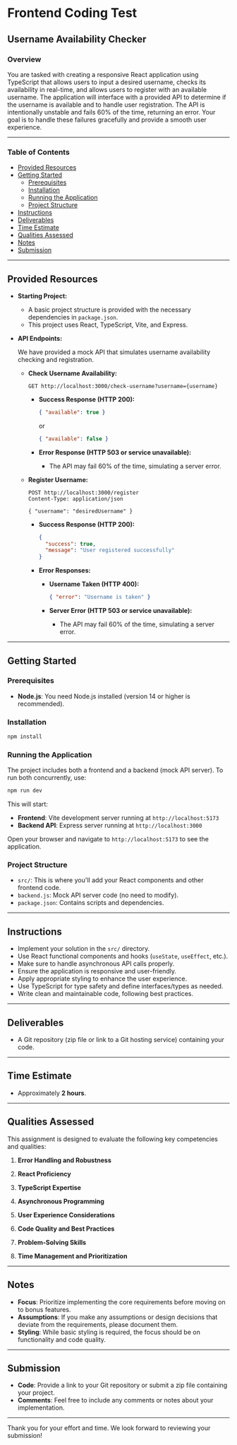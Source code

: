 # Frontend Coding Test

## Username Availability Checker

### Overview

You are tasked with creating a responsive React application using TypeScript that allows users to input a desired username, checks its availability in real-time, and allows users to register with an available username. The application will interface with a provided API to determine if the username is available and to handle user registration. The API is intentionally unstable and fails 60% of the time, returning an error. Your goal is to handle these failures gracefully and provide a smooth user experience.

---

### Table of Contents

- [Provided Resources](#provided-resources)
- [Getting Started](#getting-started)
  - [Prerequisites](#prerequisites)
  - [Installation](#installation)
  - [Running the Application](#running-the-application)
  - [Project Structure](#project-structure)
- [Instructions](#instructions)
- [Deliverables](#deliverables)
- [Time Estimate](#time-estimate)
- [Qualities Assessed](#qualities-assessed)
- [Notes](#notes)
- [Submission](#submission)

---

## Provided Resources

- **Starting Project:**

  - A basic project structure is provided with the necessary dependencies in `package.json`.
  - This project uses React, TypeScript, Vite, and Express.

- **API Endpoints:**

  We have provided a mock API that simulates username availability checking and registration.

  - **Check Username Availability:**

    ```
    GET http://localhost:3000/check-username?username={username}
    ```

    - **Success Response (HTTP 200):**

      ```json
      { "available": true }
      ```

      or

      ```json
      { "available": false }
      ```

    - **Error Response (HTTP 503 or service unavailable):**

      - The API may fail 60% of the time, simulating a server error.

  - **Register Username:**

    ```
    POST http://localhost:3000/register
    Content-Type: application/json

    { "username": "desiredUsername" }
    ```

    - **Success Response (HTTP 200):**

      ```json
      {
        "success": true,
        "message": "User registered successfully"
      }
      ```

    - **Error Responses:**

      - **Username Taken (HTTP 400):**

        ```json
        { "error": "Username is taken" }
        ```

      - **Server Error (HTTP 503 or service unavailable):**

        - The API may fail 60% of the time, simulating a server error.

---

## Getting Started

### Prerequisites

- **Node.js**: You need Node.js installed (version 14 or higher is recommended).

### Installation

```bash
npm install
```

### Running the Application

The project includes both a frontend and a backend (mock API server). To run both concurrently, use:

```bash
npm run dev
```

This will start:

- **Frontend**: Vite development server running at `http://localhost:5173`
- **Backend API**: Express server running at `http://localhost:3000`

Open your browser and navigate to `http://localhost:5173` to see the application.

### Project Structure

- `src/`: This is where you'll add your React components and other frontend code.
- `backend.js`: Mock API server code (no need to modify).
- `package.json`: Contains scripts and dependencies.

---

## Instructions

- Implement your solution in the `src/` directory.
- Use React functional components and hooks (`useState`, `useEffect`, etc.).
- Make sure to handle asynchronous API calls properly.
- Ensure the application is responsive and user-friendly.
- Apply appropriate styling to enhance the user experience.
- Use TypeScript for type safety and define interfaces/types as needed.
- Write clean and maintainable code, following best practices.

---

## Deliverables

- A Git repository (zip file or link to a Git hosting service) containing your code.

---

## Time Estimate

- Approximately **2 hours**.

---

## Qualities Assessed

This assignment is designed to evaluate the following key competencies and qualities:

1. **Error Handling and Robustness**

2. **React Proficiency**

3. **TypeScript Expertise**

4. **Asynchronous Programming**

5. **User Experience Considerations**

6. **Code Quality and Best Practices**

7. **Problem-Solving Skills**

8. **Time Management and Prioritization**

---

## Notes

- **Focus**: Prioritize implementing the core requirements before moving on to bonus features.
- **Assumptions**: If you make any assumptions or design decisions that deviate from the requirements, please document them.
- **Styling**: While basic styling is required, the focus should be on functionality and code quality.

---

## Submission

- **Code**: Provide a link to your Git repository or submit a zip file containing your project.
- **Comments**: Feel free to include any comments or notes about your implementation.

---

Thank you for your effort and time. We look forward to reviewing your submission!
